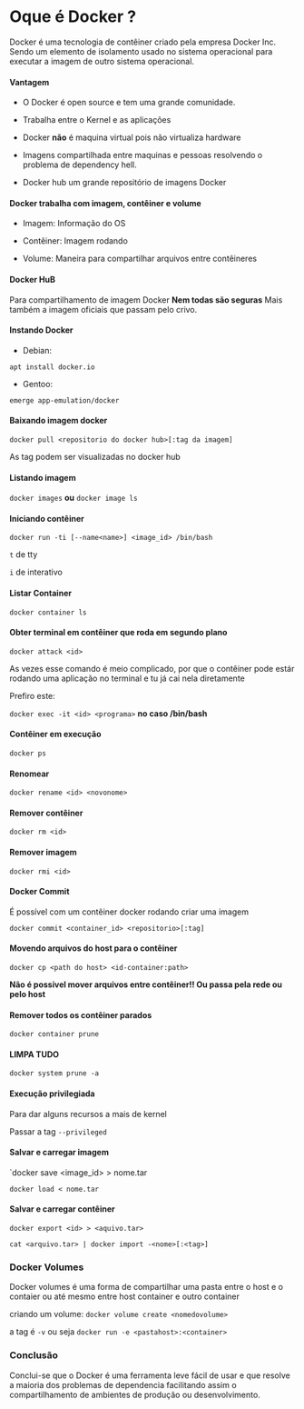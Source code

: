 # Oque é Docker ?

Docker é uma tecnologia de contêiner criado pela empresa Docker Inc.  Sendo um
elemento de isolamento usado no sistema operacional para executar a imagem de
outro sistema operacional.

#### Vantagem

* O Docker é open source e tem uma grande comunidade.

* Trabalha entre o Kernel e as aplicações

* Docker **não** é maquina virtual pois não virtualiza hardware

* Imagens compartilhada entre maquinas e pessoas resolvendo o problema de dependency hell.

* Docker hub um grande repositório de imagens Docker

#### Docker trabalha com imagem, contêiner e volume


* Imagem: Informação do OS

* Contêiner: Imagem rodando

* Volume: Maneira para compartilhar arquivos entre contêineres


#### Docker HuB

Para compartilhamento de imagem Docker **Nem todas são seguras**
Mais também a imagem oficiais que passam pelo crivo.

#### Instando Docker

* Debian:

`apt install docker.io`

* Gentoo:

`emerge app-emulation/docker`


#### Baixando imagem docker

`docker pull <repositorio do docker hub>[:tag da imagem]`

As tag podem ser visualizadas no docker hub

#### Listando imagem

`docker images` **ou** `docker image ls`

#### Iniciando contêiner

`docker run -ti [--name<name>] <image_id> /bin/bash`

`t` de tty

`i` de interativo

#### Listar Container

`docker container ls`

#### Obter terminal em contêiner que roda em segundo plano

`docker attack <id>`

As vezes esse comando é meio complicado, por que o contêiner pode estár rodando uma aplicação no terminal e tu já cai nela diretamente

Prefiro este:

`docker exec -it <id> <programa>` **no caso /bin/bash**

#### Contêiner em execução

`docker ps`

#### Renomear

`docker rename <id> <novonome>`

#### Remover contêiner

`docker rm <id>`

#### Remover imagem

`docker rmi <id>`

#### Docker Commit

É possível com um contêiner docker rodando criar uma imagem

`docker commit <container_id> <repositorio>[:tag]`

#### Movendo arquivos do host para o contêiner

`docker cp <path do host> <id-container:path>`

**Não é possivel mover arquivos entre contêiner!! Ou passa pela rede ou pelo host**

#### Remover todos os contêiner parados

`docker container prune`

#### LIMPA TUDO
`docker system prune -a`

#### Execução privilegiada

Para dar alguns recursos a mais de kernel

Passar a tag `--privileged`

#### Salvar e carregar imagem

`docker save <image_id> > nome.tar

`docker load < nome.tar`

#### Salvar e carregar contêiner

`docker export <id> > <aquivo.tar>`

`cat <arquivo.tar> | docker import -<nome>[:<tag>]`

### Docker Volumes

Docker volumes é uma forma de compartilhar uma pasta entre o host e o contaier ou até mesmo
entre host container e outro container

criando um volume:
`docker volume create <nomedovolume>`

a tag é `-v` ou seja `docker run -e <pastahost>:<container>`

### Conclusão

Conclui-se que o Docker é uma ferramenta leve fácil de usar e que resolve a maioria dos problemas
de dependencia facilitando assim o compartilhamento de ambientes de produção ou desenvolvimento.
